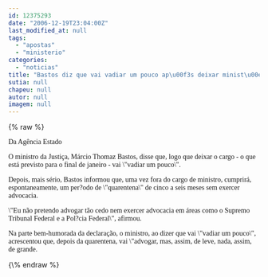 ```yaml
---
id: 12375293
date: "2006-12-19T23:04:00Z"
last_modified_at: null
tags:
  - "apostas"
  - "ministerio"
categories:
  - "noticias"
title: "Bastos diz que vai vadiar um pouco ap\u00f3s deixar minist\u00e9rio "
sutia: null
chapeu: null
autor: null
imagem: null
---
```

{\% raw %}
<p><P><FONT face=Verdana>Da Agência Estado</FONT></P></p>
<p><P><FONT face=Verdana>O ministro da Justiça, Márcio Thomaz Bastos, disse que, logo que deixar o cargo - o que está previsto para o final de janeiro - vai \"vadiar um pouco\". </FONT></P></p>
<p><P><FONT face=Verdana>Depois, mais sério, Bastos informou que, uma vez fora do cargo de ministro, cumprirá, espontaneamente, um per?odo de \"quarentena\" de cinco a seis meses sem exercer advocacia. </FONT></P></p>
<p><P><FONT face=Verdana>\"Eu não pretendo advogar tão cedo nem exercer advocacia em áreas como o Supremo Tribunal Federal e a Pol?cia Federal\", afirmou. </FONT></P></p>
<p><P><FONT face=Verdana>Na parte bem-humorada da declaração, o ministro, ao dizer que vai \"vadiar um pouco\", acrescentou que, depois da quarentena, vai \"advogar, mas, assim, de leve, nada, assim, de grande.</FONT></P> </p>
{\% endraw %}